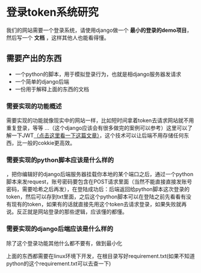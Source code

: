 # 登录token系统研究


我们的网站需要一个登录系统，请使用django做一个 __最小的登录的demo项目__，然后写一个 __文档__ ，这样其他人也能看得懂。

## 需要产出的东西

*   一个python的脚本，用于模拟登录行为，也就是相django服务器发请求
*   一个简单的django后端
*   一份用于解释上面的东西的文档

### 需要实现的功能概述
需要实现的功能就像现实中的网站一样，比如短时间拿着token去请求网站就不用重复登录，等等 ...（这个django应该会有很多做完的案例可以参考）这里可以了解一下JWT[（点击这里看一下这篇文章）](https://blog.csdn.net/Kimser/article/details/107224335)，这个技术可以让后端不用存储任何东西，比一般的cokkie更高效。


###  需要实现的python脚本应该是什么样的
，把你编辑好的django后端服务器挂载你本地的某个端口之后，通过一个python脚本来发request，账号密码要包含在POST请求里面（当然不能直接直接发账号密码，需要哈希之后再发），在登陆成功后：后端返回给python脚本这次登录的token，然后可以存到txt里面，之后这个python脚本可以在登陆之前先看看有没有现有的token，如果有的话就直接先用这个token去请求登录，如果失败就再说。反正就是网站登录的那些逻辑，应该懂的都懂。

###  需要实现的django后端应该是什么样的
除了这个登录功能其他什么都不要有，做到最小化


上面的东西都需要在linux环境下开发，在根目录写好requirement.txt(如果不知道python的这个requirement.txt可以去查一下)
